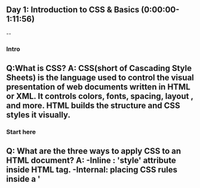 ## Day 1: Introduction to CSS & Basics (0:00:00-1:11:56)
--
### Intro 
**Q:What is CSS?**
**A:**
CSS(short of Cascading Style Sheets) is the language used to control the visual presentation of web documents written in HTML or XML. It controls colors, fonts, spacing, layout , and more. 
HTML builds the structure and CSS styles it visually.
--
### Start here
**Q: What are the three ways to apply CSS to an HTML document?**
**A:**
-Inline : 'style' attribute inside HTML tag.
-Internal: placing CSS rules inside a '<style>' tag in the '<head>'.
-External: writting CSS in a separate CSS file and linking it with <link> element.
--
### Selectors
**Q: What are the three main types of CSS selectors?**
**A:**
-Element selector
-Class selector 
-ID selector

**Q: How can you select an element by its ID in CSS?**

**A:**
By using '#' symbol followed by the ID name.

**Q: What is the difference between a class selector and an ID selector in CSS?**

**A:**
1. -Class selectors: can be reused on multiple elements.
2.  -ID selectors : should be unique for a single element in the page.

**Q: How do you group multiple selectors in CSS?**

**A:**
 Use commas to separate selectors.
--
### Colors
**Q: Why is the property name "color" used in CSS instead of "colour"?**
**A:** 
Because CSS uses American English. So its "color" instead of "colour".
**Q: What are the different methods for setting a color value in CSS?**
**A:**
1. -Named colors
2. -Hexadecimal values
3. -rgb/rgba 
4. -hsl/hsla
**Q: How are CSS rules applied to elements? What are the three main factors?**
**A:**
1. -Specificity
2. -Order of appearance in the CSS file
3. -The use of !important
**Q: What is the purpose of !important in CSS, and why should it be used sparingly?**
**A:**
It forces the CSS rule to override any other rule.
**Q: How do you change the background color of a webpage?**
**A:**
 Just use background-color to the body tag.
--
### Units & Sizes
**Q: What are some common units used in CSS for sizing elements?**
**A:**
1. -Absolute units: px, pt, cm, in
2. -Relatives units: em, rem,%
3. -Viewport: vw, vh, vmin, vmax
--
### Box Model
**Q: What are the components of the CSS Box Model?**
**A:** 
1. -Content
2. -Padding
3. -Border
4. -Margin
**Q: What is the difference between `margin` and `padding` in the CSS Box Model?**
**A:**
1. -margin is the space outside the element (Between border and surrounding elements).
2. -padding is the space inside the element (between content and border).
**Q:Why do we use `CSS reset`?**
**A:**
To remove inconsistent default styling across different browser and provide a consistent base for styling. 
**Q: How does the `box-sizing` property affect the layout and size of an element?**
**A:**
1. -content-box: default value, padding and border are added outside the width.
2.  -border-box: padding and border are included inside the width.
**Q: What is the difference between `border` and  `outline`?**
**A:**
1. -border: affects layout and takes up space.
2.  -outline: does not affect layout and does not take up space.
**Q:What happens when a negative value is used in `outline-offset`?**
**A:**
The outline is drawn inside the element instead of outside.
**Q: How can you convert a square box into a circle using CSS?**
**A:** Apply border-radius of 50%.
**Q:What does the `border radius` do?**
**A:**
It rounds the corners of an element's border.
